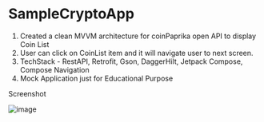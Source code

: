 # SampleCryptoApp

1. Created a clean MVVM architecture for coinPaprika open API to display Coin List
2. User can click on CoinList item and it will navigate user to next screen.
3. TechStack - RestAPI, Retrofit, Gson, DaggerHilt, Jetpack Compose, Compose Navigation
4. Mock Application just for Educational Purpose

Screenshot

![image](https://github.com/jsoni9543/MockCryptoApp/assets/79027946/2b81581e-1024-4771-9561-640eedc6ca33)



